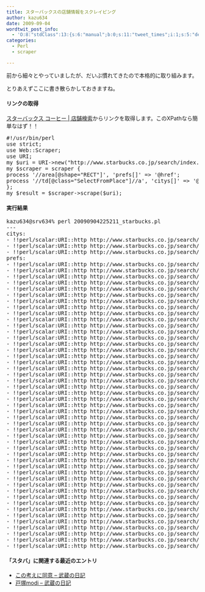 ```yaml
---
title: スターバックスの店舗情報をスクレイピング
author: kazu634
date: 2009-09-04
wordtwit_post_info:
  - 'O:8:"stdClass":13:{s:6:"manual";b:0;s:11:"tweet_times";i:1;s:5:"delay";i:0;s:7:"enabled";i:1;s:10:"separation";s:2:"60";s:7:"version";s:3:"3.7";s:14:"tweet_template";b:0;s:6:"status";i:2;s:6:"result";a:0:{}s:13:"tweet_counter";i:2;s:13:"tweet_log_ids";a:1:{i:0;i:4767;}s:9:"hash_tags";a:0:{}s:8:"accounts";a:1:{i:0;s:7:"kazu634";}}'
categories:
  - Perl
  - scraper

---
```

<div class="section">
<p>
    前から細々とやっていましたが、だいぶ慣れてきたので本格的に取り組みます。
</p>
  
<p>
    とりあえずここに書き散らかしておきますね。
</p>
  
<h4>
    リンクの取得
</h4>
  
<p>
<a href="http://www.starbucks.co.jp/search/index.html/" onclick="__gaTracker('send', 'event', 'outbound-article', 'http://www.starbucks.co.jp/search/index.html/', 'スターバックス コーヒー | 店舗検索');" target="_blank">スターバックス コーヒー | 店舗検索</a>からリンクを取得します。このXPathなら簡単なはず！！
</p>
  
<pre class="syntax-highlight">
<span class="synPreProc">#!/usr/bin/perl</span>
<span class="synStatement">use strict</span>;
<span class="synStatement">use </span>Web::Scraper;
<span class="synStatement">use </span>URI;
<span class="synStatement">my</span> <span class="synIdentifier">$uri</span> = URI-&#62;<span class="synStatement">new</span>(<span class="synConstant">&#34;http://www.starbucks.co.jp/search/index.html/&#34;</span>);
<span class="synStatement">my</span> <span class="synIdentifier">$scraper</span> = scraper {
process <span class="synConstant">'//area[@shape=&#34;RECT&#34;]'</span>, <span class="synConstant">'prefs[]'</span> =&#62; <span class="synConstant">'@href'</span>;
process <span class="synConstant">'//td[@class=&#34;SelectFromPlace&#34;]//a'</span>, <span class="synConstant">'citys[]'</span> =&#62; <span class="synConstant">'@href'</span>;
};
<span class="synStatement">my</span> <span class="synIdentifier">$result</span> = <span class="synIdentifier">$scraper</span>-&#62;scrape(<span class="synIdentifier">$uri</span>);
</pre>
  
<h4>
    実行結果
</h4>
  
<pre class="syntax-highlight">
kazu634@srv634% perl 20090904225211_starbucks.pl                       ~/work/tmp_perl/scrap <span class="synStatement">[</span><span class="synConstant">4861</span><span class="synStatement">]</span>
---
citys:
- <span class="synStatement">!!</span>perl/scalar:URI::http http://www.starbucks.co.jp/search/tokyo.php
- <span class="synStatement">!!</span>perl/scalar:URI::http http://www.starbucks.co.jp/search/kanagawa.php
- <span class="synStatement">!!</span>perl/scalar:URI::http http://www.starbucks.co.jp/search/osaka.php
prefs:
- <span class="synStatement">!!</span>perl/scalar:URI::http http://www.starbucks.co.jp/search/result_city2.php?<span class="synIdentifier">SearchPerfecture</span>=%E5%8C%<span class="synConstant">97</span>%E6%B5%B7%E9%<span class="synConstant">81</span>%<span class="synConstant">93</span>
- <span class="synStatement">!!</span>perl/scalar:URI::http http://www.starbucks.co.jp/search/result_city2.php?<span class="synIdentifier">SearchPerfecture</span>=%E9%9D%<span class="synConstant">92</span>%E6%A3%AE%E7%9C%8C
- <span class="synStatement">!!</span>perl/scalar:URI::http http://www.starbucks.co.jp/search/result_city2.php?<span class="synIdentifier">SearchPerfecture</span>=%E5%B2%A9%E6%<span class="synConstant">89</span>%8B%E7%9C%8C
- <span class="synStatement">!!</span>perl/scalar:URI::http http://www.starbucks.co.jp/search/result_city2.php?<span class="synIdentifier">SearchPerfecture</span>=%E5%AE%AE%E5%9F%8E%E7%9C%8C
- <span class="synStatement">!!</span>perl/scalar:URI::http http://www.starbucks.co.jp/search/result_city2.php?<span class="synIdentifier">SearchPerfecture</span>=%E7%A7%8B%E7%<span class="synConstant">94</span>%B0%E7%9C%8C
- <span class="synStatement">!!</span>perl/scalar:URI::http http://www.starbucks.co.jp/search/result_city2.php?<span class="synIdentifier">SearchPerfecture</span>=%E5%B1%B1%E5%BD%A2%E7%9C%8C
- <span class="synStatement">!!</span>perl/scalar:URI::http http://www.starbucks.co.jp/search/result_city2.php?<span class="synIdentifier">SearchPerfecture</span>=%E7%A6%8F%E5%B3%B6%E7%9C%8C
- <span class="synStatement">!!</span>perl/scalar:URI::http http://www.starbucks.co.jp/search/result_city2.php?<span class="synIdentifier">SearchPerfecture</span>=%E8%8C%A8%E5%9F%8E%E7%9C%8C
- <span class="synStatement">!!</span>perl/scalar:URI::http http://www.starbucks.co.jp/search/result_city2.php?<span class="synIdentifier">SearchPerfecture</span>=%E6%A0%<span class="synConstant">83</span>%E6%9C%A8%E7%9C%8C
- <span class="synStatement">!!</span>perl/scalar:URI::http http://www.starbucks.co.jp/search/result_city2.php?<span class="synIdentifier">SearchPerfecture</span>=%E7%BE%A4%E9%A6%AC%E7%9C%8C
- <span class="synStatement">!!</span>perl/scalar:URI::http http://www.starbucks.co.jp/search/result_city2.php?<span class="synIdentifier">SearchPerfecture</span>=%E5%9F%BC%E7%8E%<span class="synConstant">89</span>%E7%9C%8C
- <span class="synStatement">!!</span>perl/scalar:URI::http http://www.starbucks.co.jp/search/result_city2.php?<span class="synIdentifier">SearchPerfecture</span>=%E5%8D%<span class="synConstant">83</span>%E8%<span class="synConstant">91</span>%<span class="synConstant">89</span>%E7%9C%8C
- <span class="synStatement">!!</span>perl/scalar:URI::http http://www.starbucks.co.jp/search/tokyo.php
- <span class="synStatement">!!</span>perl/scalar:URI::http http://www.starbucks.co.jp/search/kanagawa.php
- <span class="synStatement">!!</span>perl/scalar:URI::http http://www.starbucks.co.jp/search/result_city2.php?<span class="synIdentifier">SearchPerfecture</span>=%E5%B1%B1%E6%A2%A8%E7%9C%8C
- <span class="synStatement">!!</span>perl/scalar:URI::http http://www.starbucks.co.jp/search/result_city2.php?<span class="synIdentifier">SearchPerfecture</span>=%E9%<span class="synConstant">95</span>%B7%E9%<span class="synConstant">87</span>%8E%E7%9C%8C
- <span class="synStatement">!!</span>perl/scalar:URI::http http://www.starbucks.co.jp/search/result_city2.php?<span class="synIdentifier">SearchPerfecture</span>=%E6%<span class="synConstant">96</span>%B0%E6%BD%9F%E7%9C%8C
- <span class="synStatement">!!</span>perl/scalar:URI::http http://www.starbucks.co.jp/search/result_city2.php?<span class="synIdentifier">SearchPerfecture</span>=%E5%AF%8C%E5%B1%B1%E7%9C%8C
- <span class="synStatement">!!</span>perl/scalar:URI::http http://www.starbucks.co.jp/search/result_city2.php?<span class="synIdentifier">SearchPerfecture</span>=%E7%9F%B3%E5%B7%9D%E7%9C%8C
- <span class="synStatement">!!</span>perl/scalar:URI::http http://www.starbucks.co.jp/search/result_city2.php?<span class="synIdentifier">SearchPerfecture</span>=%E7%A6%8F%E4%BA%<span class="synConstant">95</span>%E7%9C%8C
- <span class="synStatement">!!</span>perl/scalar:URI::http http://www.starbucks.co.jp/search/result_city2.php?<span class="synIdentifier">SearchPerfecture</span>=%E6%BB%8B%E8%B3%<span class="synConstant">80</span>%E7%9C%8C
- <span class="synStatement">!!</span>perl/scalar:URI::http http://www.starbucks.co.jp/search/result_city2.php?<span class="synIdentifier">SearchPerfecture</span>=%E4%BA%AC%E9%<span class="synConstant">83</span>%BD%E5%BA%9C
- <span class="synStatement">!!</span>perl/scalar:URI::http http://www.starbucks.co.jp/search/osaka.php
- <span class="synStatement">!!</span>perl/scalar:URI::http http://www.starbucks.co.jp/search/result_city2.php?<span class="synIdentifier">SearchPerfecture</span>=%E5%<span class="synConstant">85</span>%B5%E5%BA%AB%E7%9C%8C
- <span class="synStatement">!!</span>perl/scalar:URI::http http://www.starbucks.co.jp/search/result_city2.php?<span class="synIdentifier">SearchPerfecture</span>=%E5%<span class="synConstant">92</span>%8C%E6%AD%8C%E5%B1%B1%E7%9C%8C
- <span class="synStatement">!!</span>perl/scalar:URI::http http://www.starbucks.co.jp/search/result_city2.php?<span class="synIdentifier">SearchPerfecture</span>=%E5%A5%<span class="synConstant">88</span>%E8%<span class="synConstant">89</span>%AF%E7%9C%8C
- <span class="synStatement">!!</span>perl/scalar:URI::http http://www.starbucks.co.jp/search/result_city2.php?<span class="synIdentifier">SearchPerfecture</span>=%E9%B3%A5%E5%8F%<span class="synConstant">96</span>%E7%9C%8C
- <span class="synStatement">!!</span>perl/scalar:URI::http http://www.starbucks.co.jp/search/result_city2.php?<span class="synIdentifier">SearchPerfecture</span>=%E5%B3%B6%E6%A0%B9%E7%9C%8C
- <span class="synStatement">!!</span>perl/scalar:URI::http http://www.starbucks.co.jp/search/result_city2.php?<span class="synIdentifier">SearchPerfecture</span>=%E5%B2%A1%E5%B1%B1%E7%9C%8C
- <span class="synStatement">!!</span>perl/scalar:URI::http http://www.starbucks.co.jp/search/result_city2.php?<span class="synIdentifier">SearchPerfecture</span>=%E5%BA%<span class="synConstant">83</span>%E5%B3%B6%E7%9C%8C
- <span class="synStatement">!!</span>perl/scalar:URI::http http://www.starbucks.co.jp/search/result_city2.php?<span class="synIdentifier">SearchPerfecture</span>=%E5%B1%B1%E5%8F%A3%E7%9C%8C
- <span class="synStatement">!!</span>perl/scalar:URI::http http://www.starbucks.co.jp/search/result_city2.php?<span class="synIdentifier">SearchPerfecture</span>=%E7%A6%8F%E5%B2%A1%E7%9C%8C
- <span class="synStatement">!!</span>perl/scalar:URI::http http://www.starbucks.co.jp/search/result_city2.php?<span class="synIdentifier">SearchPerfecture</span>=%E4%BD%<span class="synConstant">90</span>%E8%B3%<span class="synConstant">80</span>%E7%9C%8C
- <span class="synStatement">!!</span>perl/scalar:URI::http http://www.starbucks.co.jp/search/result_city2.php?<span class="synIdentifier">SearchPerfecture</span>=%E9%<span class="synConstant">95</span>%B7%E5%B4%8E%E7%9C%8C
- <span class="synStatement">!!</span>perl/scalar:URI::http http://www.starbucks.co.jp/search/result_city2.php?<span class="synIdentifier">SearchPerfecture</span>=%E7%<span class="synConstant">86</span>%8A%E6%9C%AC%E7%9C%8C
- <span class="synStatement">!!</span>perl/scalar:URI::http http://www.starbucks.co.jp/search/result_city2.php?<span class="synIdentifier">SearchPerfecture</span>=%E5%A4%A7%E5%<span class="synConstant">88</span>%<span class="synConstant">86</span>%E7%9C%8C
- <span class="synStatement">!!</span>perl/scalar:URI::http http://www.starbucks.co.jp/search/result_city2.php?<span class="synIdentifier">SearchPerfecture</span>=%E5%AE%AE%E5%B4%8E%E7%9C%8C
- <span class="synStatement">!!</span>perl/scalar:URI::http http://www.starbucks.co.jp/search/result_city2.php?<span class="synIdentifier">SearchPerfecture</span>=%E9%B9%BF%E5%<span class="synConstant">85</span>%<span class="synConstant">90</span>%E5%B3%B6%E7%9C%8C
- <span class="synStatement">!!</span>perl/scalar:URI::http http://www.starbucks.co.jp/search/result_city2.php?<span class="synIdentifier">SearchPerfecture</span>=%E6%B2%<span class="synConstant">96</span>%E7%B8%<span class="synConstant">84</span>%E7%9C%8C
- <span class="synStatement">!!</span>perl/scalar:URI::http http://www.starbucks.co.jp/search/result_city2.php?<span class="synIdentifier">SearchPerfecture</span>=%E5%BE%B3%E5%B3%B6%E7%9C%8C
- <span class="synStatement">!!</span>perl/scalar:URI::http http://www.starbucks.co.jp/search/result_city2.php?<span class="synIdentifier">SearchPerfecture</span>=%E9%A6%<span class="synConstant">99</span>%E5%B7%9D%E7%9C%8C
- <span class="synStatement">!!</span>perl/scalar:URI::http http://www.starbucks.co.jp/search/result_city2.php?<span class="synIdentifier">SearchPerfecture</span>=%E6%<span class="synConstant">84</span>%9B%E5%AA%9B%E7%9C%8C
- <span class="synStatement">!!</span>perl/scalar:URI::http http://www.starbucks.co.jp/search/result_city2.php?<span class="synIdentifier">SearchPerfecture</span>=%E9%AB%<span class="synConstant">98</span>%E7%9F%A5%E7%9C%8C
- <span class="synStatement">!!</span>perl/scalar:URI::http http://www.starbucks.co.jp/search/result_city2.php?<span class="synIdentifier">SearchPerfecture</span>=%E9%9D%<span class="synConstant">99</span>%E5%B2%A1%E7%9C%8C
- <span class="synStatement">!!</span>perl/scalar:URI::http http://www.starbucks.co.jp/search/result_city2.php?<span class="synIdentifier">SearchPerfecture</span>=%E6%<span class="synConstant">84</span>%9B%E7%9F%A5%E7%9C%8C
- <span class="synStatement">!!</span>perl/scalar:URI::http http://www.starbucks.co.jp/search/result_city2.php?<span class="synIdentifier">SearchPerfecture</span>=%E5%B2%<span class="synConstant">90</span>%E9%<span class="synConstant">98</span>%9C%E7%9C%8C
- <span class="synStatement">!!</span>perl/scalar:URI::http http://www.starbucks.co.jp/search/result_city2.php?<span class="synIdentifier">SearchPerfecture</span>=%E4%B8%<span class="synConstant">89</span>%E9%<span class="synConstant">87</span>%8D%E7%9C%8C
</pre>
  
<h4>
    「スタバ」に関連する最近のエントリ
</h4>
  
<ul>
<li>
<a href="http://d.hatena.ne.jp/sirocco634/20081214/1229221635" onclick="__gaTracker('send', 'event', 'outbound-article', 'http://d.hatena.ne.jp/sirocco634/20081214/1229221635', ' この考えに同意 &#8211; 武蔵の日記');" target="_blank"> この考えに同意 &#8211; 武蔵の日記</a>
</li>
<li>
<a href="http://d.hatena.ne.jp/sirocco634/20080423/1208960605" onclick="__gaTracker('send', 'event', 'outbound-article', 'http://d.hatena.ne.jp/sirocco634/20080423/1208960605', ' 戸塚modi &#8211; 武蔵の日記');" target="_blank"> 戸塚modi &#8211; 武蔵の日記</a>
</li>
</ul>
</div>
